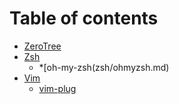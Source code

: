 # Table of contents

* [ZeroTree](README.md)
* [Zsh](zsh/README.md)
  * *[oh-my-zsh(zsh/ohmyzsh.md)
* [Vim](vim/README.md)
  * [vim-plug](vim/vim-plug.md)

